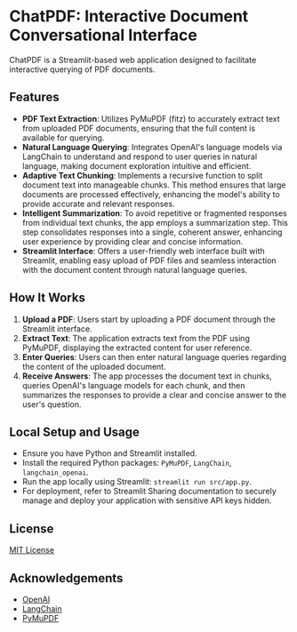 # ChatPDF: Interactive Document Conversational Interface

ChatPDF is a Streamlit-based web application designed to facilitate interactive querying of PDF documents.

## Features

- **PDF Text Extraction**: Utilizes PyMuPDF (fitz) to accurately extract text from uploaded PDF documents, ensuring that the full content is available for querying.
- **Natural Language Querying**: Integrates OpenAI's language models via LangChain to understand and respond to user queries in natural language, making document exploration intuitive and efficient.
- **Adaptive Text Chunking**: Implements a recursive function to split document text into manageable chunks. This method ensures that large documents are processed effectively, enhancing the model's ability to provide accurate and relevant responses.
- **Intelligent Summarization**: To avoid repetitive or fragmented responses from individual text chunks, the app employs a summarization step. This step consolidates responses into a single, coherent answer, enhancing user experience by providing clear and concise information.
- **Streamlit Interface**: Offers a user-friendly web interface built with Streamlit, enabling easy upload of PDF files and seamless interaction with the document content through natural language queries.

## How It Works

1. **Upload a PDF**: Users start by uploading a PDF document through the Streamlit interface.
2. **Extract Text**: The application extracts text from the PDF using PyMuPDF, displaying the extracted content for user reference.
3. **Enter Queries**: Users can then enter natural language queries regarding the content of the uploaded document.
4. **Receive Answers**: The app processes the document text in chunks, queries OpenAI's language models for each chunk, and then summarizes the responses to provide a clear and concise answer to the user's question.

## Local Setup and Usage

- Ensure you have Python and Streamlit installed.
- Install the required Python packages: `PyMuPDF`, `LangChain`, `langchain_openai`.
- Run the app locally using Streamlit: `streamlit run src/app.py`.
- For deployment, refer to Streamlit Sharing documentation to securely manage and deploy your application with sensitive API keys hidden.

## License

[MIT License](LICENSE.txt)

## Acknowledgements

- [OpenAI](https://openai.com/) 
- [LangChain](https://github.com/LangChain/langchain) 
- [PyMuPDF](https://pymupdf.readthedocs.io/) 
